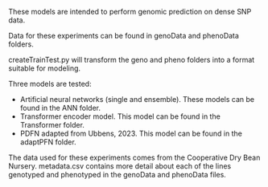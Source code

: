 These models are intended to perform genomic prediction on dense SNP data.

Data for these experiments can be found in genoData and phenoData folders. 

createTrainTest.py will transform the geno and pheno folders into a format suitable for modeling.

Three models are tested:
- Artificial neural networks (single and ensemble). These models can be found in the ANN folder. 
- Transformer encoder model.  This model can be found in the Transformer folder.
- PDFN adapted from Ubbens, 2023. This model can be found in the adaptPFN folder. 

The data used for these experiments comes from the Cooperative Dry Bean Nursery. 
metadata.csv contains more detail about each of the lines genotyped
and phenotyped in the genoData and phenoData files. 
